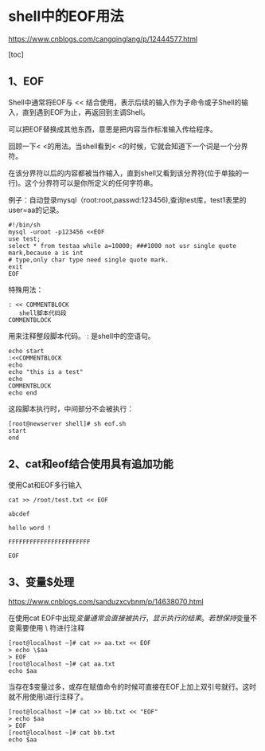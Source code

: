 # shell中的EOF用法

https://www.cnblogs.com/cangqinglang/p/12444577.html

[toc]

## 1、EOF 

 Shell中通常将EOF与 << 结合使用，表示后续的输入作为子命令或子Shell的输入，直到遇到EOF为止，再返回到主调Shell。
 
 可以把EOF替换成其他东西，意思是把内容当作标准输入传给程序。

  回顾一下< <的用法。当shell看到< <的时候，它就会知道下一个词是一个分界符。
  
  在该分界符以后的内容都被当作输入，直到shell又看到该分界符(位于单独的一行)。这个分界符可以是你所定义的任何字符串。

例子：自动登录mysql（root:root,passwd:123456),查询test库，test1表里的user=aa的记录。

```
#!/bin/sh
mysql -uroot -p123456 <<EOF
use test;
select * from testaa while a=10000; ###1000 not usr single quote mark,because a is int
# type,only char type need single quote mark.
exit
EOF
```
特殊用法：
```
: << COMMENTBLOCK
   shell脚本代码段
COMMENTBLOCK
```
用来注释整段脚本代码。 : 是shell中的空语句。
```
echo start
:<<COMMENTBLOCK
echo
echo "this is a test"
echo
COMMENTBLOCK
echo end
```
这段脚本执行时，中间部分不会被执行：
 
```
[root@newserver shell]# sh eof.sh
start
end
```
## 2、cat和eof结合使用具有追加功能

使用Cat和EOF多行输入
```
cat >> /root/test.txt << EOF 

abcdef 

hello word ! 

FFFFFFFFFFFFFFFFFFFFFFF 

EOF
```
## 3、变量$处理
https://www.cnblogs.com/sanduzxcvbnm/p/14638070.html

在使用cat EOF中出现$变量通常会直接被执行，显示执行的结果。若想保持$变量不变需要使用 \ 符进行注释


```
[root@localhost ~]# cat >> aa.txt << EOF
> echo \$aa
> EOF
[root@localhost ~]# cat aa.txt 
echo $aa
```
当存在$变量过多，或存在赋值命令的时候可直接在EOF上加上双引号就行。这时就不用使用\进行注释了。


```
[root@localhost ~]# cat >> bb.txt << "EOF"
> echo $aa
> EOF
[root@localhost ~]# cat bb.txt 
echo $aa
```
